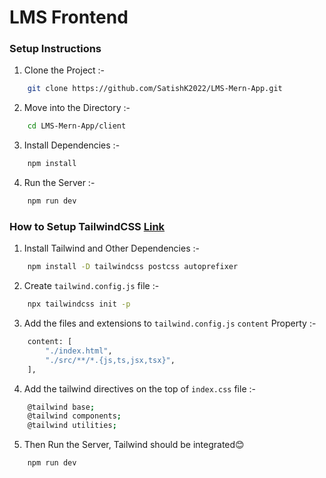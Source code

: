 # LMS Frontend

### Setup Instructions
1. Clone the Project :-
```bash
    git clone https://github.com/SatishK2022/LMS-Mern-App.git
```

2. Move into the Directory :-
```bash
    cd LMS-Mern-App/client
```

3. Install Dependencies :-
```bash
    npm install
```

4. Run the Server :-
```bash
    npm run dev
```

### How to Setup TailwindCSS [Link](https://tailwindcss.com/docs/guides/vite)
1. Install Tailwind and Other Dependencies :-
```bash
    npm install -D tailwindcss postcss autoprefixer
```

2. Create `tailwind.config.js` file :-
```bash
    npx tailwindcss init -p
```

3. Add the files and extensions to `tailwind.config.js` `content` Property :-
```bash
    content: [
        "./index.html",
        "./src/**/*.{js,ts,jsx,tsx}",
    ],
```

4. Add the tailwind directives on the top of `index.css` file :-
```bash
    @tailwind base;
    @tailwind components;
    @tailwind utilities;
```

5. Then Run the Server, Tailwind should be integrated😊
```bash
    npm run dev
```